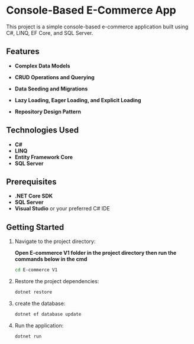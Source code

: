 # Console-Based E-Commerce App

This project is a simple console-based e-commerce application built using C#, LINQ, EF Core, and SQL Server.

## Features
- **Complex Data Models**  

- **CRUD Operations and Querying**  

- **Data Seeding and Migrations**  

- **Lazy Loading, Eager Loading, and Explicit Loading**  

- **Repository Design Pattern**
## Technologies Used
- **C#**  
- **LINQ**  
- **Entity Framework Core**  
- **SQL Server**

## Prerequisites

- **.NET Core SDK**
- **SQL Server**
- **Visual Studio** or your preferred C# IDE
  
## Getting Started
1. Navigate to the project directory:

   **Open E-commerce V1 folder in the project directory then run the commands below in the cmd**
   ```bash
   cd E-commerce V1
3. Restore the project dependencies:
   ```bash
   dotnet restore
4. create the database:
   ```bash
   dotnet ef database update
5. Run the application:
   ```bash
   dotnet run


